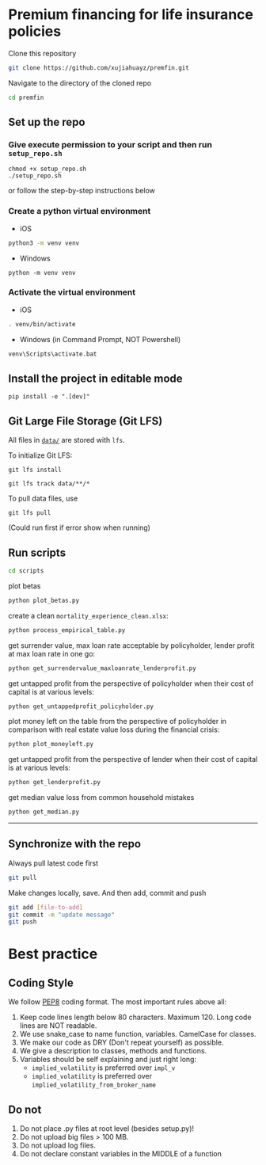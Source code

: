 # Premium financing for life insurance policies

Clone this repository

```bash
git clone https://github.com/xujiahuayz/premfin.git
```

Navigate to the directory of the cloned repo

```bash
cd premfin
```

## Set up the repo

### Give execute permission to your script and then run `setup_repo.sh`

```
chmod +x setup_repo.sh
./setup_repo.sh
```

or follow the step-by-step instructions below

### Create a python virtual environment

- iOS

```zsh
python3 -m venv venv
```

- Windows

```
python -m venv venv
```

### Activate the virtual environment

- iOS

```zsh
. venv/bin/activate
```

- Windows (in Command Prompt, NOT Powershell)

```zsh
venv\Scripts\activate.bat
```

## Install the project in editable mode

```
pip install -e ".[dev]"
```

## Git Large File Storage (Git LFS)

All files in [`data/`](data/) are stored with `lfs`.

To initialize Git LFS:

```
git lfs install
```

```
git lfs track data/**/*
```

To pull data files, use

```
git lfs pull
```
(Could run first if error show when running)

## Run scripts

```zsh
cd scripts
```

plot betas

```zsh
python plot_betas.py
```

create a clean `mortality_experience_clean.xlsx`:

```zsh
python process_empirical_table.py
```

get surrender value, max loan rate acceptable by policyholder, lender profit at max loan rate in one go:

```zsh
python get_surrendervalue_maxloanrate_lenderprofit.py
```

get untapped profit from the perspective of policyholder when their cost of capital is at various levels:

```zsh
python get_untappedprofit_policyholder.py
```

plot money left on the table from the perspective of policyholder in comparison with real estate value loss during the financial crisis:

```zsh
python plot_moneyleft.py
```

get untapped profit from the perspective of lender when their cost of capital is at various levels:

```zsh
python get_lenderprofit.py
```

get median value loss from common household mistakes

```zsh
python get_median.py
```

---

## Synchronize with the repo

Always pull latest code first

```bash
git pull
```

Make changes locally, save. And then add, commit and push

```bash
git add [file-to-add]
git commit -m "update message"
git push
```

# Best practice

## Coding Style

We follow [PEP8](https://www.python.org/dev/peps/pep-0008/) coding format.
The most important rules above all:

1. Keep code lines length below 80 characters. Maximum 120. Long code lines are NOT readable.
1. We use snake_case to name function, variables. CamelCase for classes.
1. We make our code as DRY (Don't repeat yourself) as possible.
1. We give a description to classes, methods and functions.
1. Variables should be self explaining and just right long:
   - `implied_volatility` is preferred over `impl_v`
   - `implied_volatility` is preferred over `implied_volatility_from_broker_name`

## Do not

1. Do not place .py files at root level (besides setup.py)!
1. Do not upload big files > 100 MB.
1. Do not upload log files.
1. Do not declare constant variables in the MIDDLE of a function
